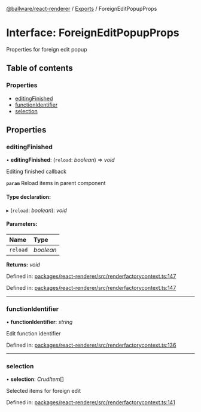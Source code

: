 [@ballware/react-renderer](../README.md) / [Exports](../modules.md) / ForeignEditPopupProps

# Interface: ForeignEditPopupProps

Properties for foreign edit popup

## Table of contents

### Properties

- [editingFinished](foreigneditpopupprops.md#editingfinished)
- [functionIdentifier](foreigneditpopupprops.md#functionidentifier)
- [selection](foreigneditpopupprops.md#selection)

## Properties

### editingFinished

• **editingFinished**: (`reload`: *boolean*) => *void*

Editing finished callback

**`param`** Reload items in parent component

#### Type declaration:

▸ (`reload`: *boolean*): *void*

#### Parameters:

Name | Type |
:------ | :------ |
`reload` | *boolean* |

**Returns:** *void*

Defined in: [packages/react-renderer/src/renderfactorycontext.ts:147](https://github.com/ballware/ballware-client/blob/d8b5d6b/packages/react-renderer/src/renderfactorycontext.ts#L147)

Defined in: [packages/react-renderer/src/renderfactorycontext.ts:147](https://github.com/ballware/ballware-client/blob/d8b5d6b/packages/react-renderer/src/renderfactorycontext.ts#L147)

___

### functionIdentifier

• **functionIdentifier**: *string*

Edit function identifier

Defined in: [packages/react-renderer/src/renderfactorycontext.ts:136](https://github.com/ballware/ballware-client/blob/d8b5d6b/packages/react-renderer/src/renderfactorycontext.ts#L136)

___

### selection

• **selection**: *CrudItem*[]

Selected items for foreign edit

Defined in: [packages/react-renderer/src/renderfactorycontext.ts:141](https://github.com/ballware/ballware-client/blob/d8b5d6b/packages/react-renderer/src/renderfactorycontext.ts#L141)
